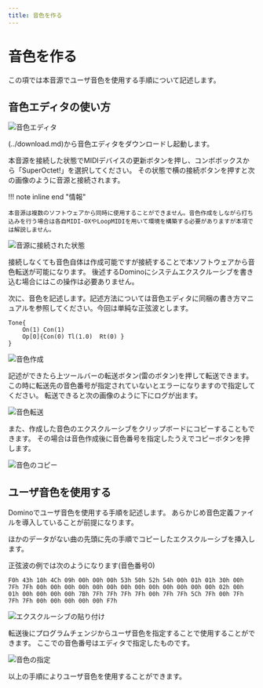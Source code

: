 ```yaml
---
title: 音色を作る
---
```


# 音色を作る

この項では本音源でユーザ音色を使用する手順について記述します。

## 音色エディタの使い方

![音色エディタ](../img/toneedit_1.png)

(../download.md)から音色エディタをダウンロードし起動します。

本音源を接続した状態でMIDIデバイスの更新ボタンを押し、コンボボックスから「SuperOctet!」を選択してください。
その状態で横の接続ボタンを押すと次の画像のように音源と接続されます。

!!! note inline end "情報"

    本音源は複数のソフトウェアから同時に使用することができません。音色作成をしながら打ち込みを行う場合は各自MIDI-OXやLoopMIDIを用いて環境を構築する必要がありますが本項では解説しません。

![音源に接続された状態](../img/toneedit_2.png)

接続しなくても音色自体は作成可能ですが接続することで本ソフトウェアから音色転送が可能になります。
後述するDominoにシステムエクスクルーシブを書き込む場合にはこの操作は必要ありません。

次に、音色を記述します。記述方法については音色エディタに同梱の書き方マニュアルを参照してください。今回は単純な正弦波とします。

```text
Tone{
	On(1) Con(1)
	Op[0]{Con(0) Tl(1.0)  Rt(0) }
}
```

![音色作成](../img/toneedit_3.png)

記述ができたら上ツールバーの転送ボタン(雷のボタン)を押して転送できます。
この時に転送先の音色番号が指定されていないとエラーになりますので指定してください。
転送できると次の画像のように下にログが出ます。

![音色転送](../img/toneedit_4.png)

また、作成した音色のエクスクルーシブをクリップボードにコピーすることもできます。
その場合は音色作成後に音色番号を指定したうえでコピーボタンを押します。

![音色のコピー](../img/toneedit_5.png)

## ユーザ音色を使用する

Dominoでユーザ音色を使用する手順を記述します。
あらかじめ音色定義ファイルを導入していることが前提になります。

ほかのデータがない曲の先頭に先の手順でコピーしたエクスクルーシブを挿入します。

正弦波の例では次のようになります(音色番号0)

```
F0h 43h 10h 4Ch 09h 00h 00h 00h 53h 50h 52h 54h 00h 01h 01h 30h 00h 7Fh 7Fh 00h 00h 00h 00h 00h 00h 00h 00h 00h 00h 00h 00h 00h 02h 00h 01h 00h 00h 00h 00h 7Bh 7Fh 7Fh 7Fh 7Fh 00h 7Fh 7Fh 5Ch 7Fh 00h 7Fh 7Fh 7Fh 00h 00h 00h 00h 00h F7h
```
![エクスクルーシブの貼り付け](../img/toneedit_6.png)

転送後にプログラムチェンジからユーザ音色を指定することで使用することができます。
ここでの音色番号はエディタで指定したものです。

![音色の指定](../img/toneedit_7.png)

以上の手順によりユーザ音色を使用することができます。